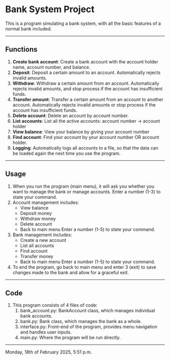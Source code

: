 # Bank System Project

This is a program simulating a bank system, with all the basic features of a normal bank included.

---
## Functions
1. **Create bank account**: Create a bank account with the account holder name,
account number, and balance.
2. **Deposit**: Deposit a certain amount to an account. Automatically rejects invalid 
amounts.
3. **Withdraw**: Withdraw a certain amount from an account. Automatically rejects 
invalid amounts, and stop process if the account  has insufficient funds.
4. **Transfer amount**: Transfer a certain amount from an account to another account. 
Automatically rejects invalid amounts or stop process if the account has insufficient funds.
5. **Delete account**: Delete an account by account number.
6. **List accounts**: List all the active accounts: account number -> account holder
7. **View balance**: View your balance by giving your account number
8. **Find account**: Find your account by your account number OR account holder.
9. **Logging**: Automatically logs all accounts to a file, so that the data can be 
loaded again the next time you use the program.

---
## Usage
1. When you run the program (main menu), it will ask you whether you want to manage 
the bank or manage accounts. Enter a number (1-3) to state your command.
2. Account management includes:
    - View balance
    - Deposit money
    - Withdraw money
    - Delete account
    - Back to main menu
Enter a number (1-5) to state your command. 
3. Bank management includes:
    - Create a new account
    - List all accounts
    - Find account
    - Transfer money
    - Back to main menu
Enter a number (1-5) to state your command.
4. To end the program, go back to main menu and enter 3 (exit) to save changes made
to the bank and allow for a graceful exit.
---
## Code
1. This program consists of 4 files of code:
    1. bank_account.py: BankAccount class, which manages individual bank accounts.
    2. bank.py: Bank class, which manages the bank as a whole.
    3. interface.py: Front-end of the program, provides menu navigation and handles
       user inputs.
    4. main.py: Where the program will be run directly.

---
Monday, 18th of February 2025, 5:51 p.m.

